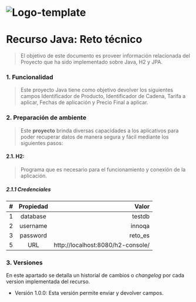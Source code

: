 # ![Logo-template](images/logo.png)
# Recurso Java: Reto técnico

>El objetivo de este documento es proveer información relacionada del Proyecto que ha sido implementado sobre Java, H2 y JPA.

### 1.  Funcionalidad
>Este proyecto Java tiene como objetivo devolver los siguientes campos Identificador de Producto, Identificador de Cadena, Tarifa a aplicar, Fechas de aplicación y Precio Final a aplicar.

### 2.  Preparación de ambiente
>Este **proyecto** brinda diversas capacidades a los aplicativos para poder recuperar datos de manera segura y fácil mediante los siguientes pasos:

#### 2.1. H2: 
>Programa que es necesario para el funcionamiento y conexión de la aplicación.

##### 2.1.1 Credenciales

| # | Propiedad     | Valor   |
| :----|:-------------:| -----:|
|1| database | testdb   |
|2| username | innoqa   |
|3| password | reto_es   |
|5| URL | http://localhost:8080/h2-console/   |

### 3.  Versiones
En este apartado se detalla un historial de cambios o *changelog* por cada version implementada del recurso.

+ Versión 1.0.0: Esta versión permite enviar y devolver campos.
